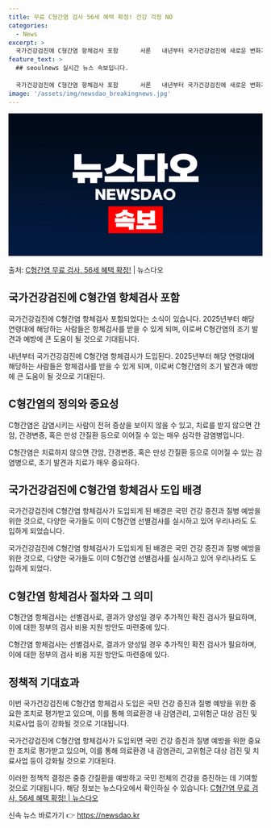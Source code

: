 ```yaml
---
title: 무료 C형간염 검사 56세 혜택 확정! 건강 걱정 NO
categories:
  - News
excerpt: >
  국가건강검진에 C형간염 항체검사 포함      서론   내년부터 국가건강검진에 새로운 변화가 예고되고 있습니…
feature_text: >
  ## seoulnews 실시간 뉴스 속보입니다.

  국가건강검진에 C형간염 항체검사 포함      서론   내년부터 국가건강검진에 새로운 변화가 예고되고 있습니…
image: '/assets/img/newsdao_breakingnews.jpg'
---
```


![뉴스다오 속보](/assets/img/newsdao_breakingnews.jpg)

<p>출처: <a href="https://newsdao.kr/4596" rel="dofollow">C형간염 무료 검사, 56세 혜택 확정!</a> | 뉴스다오</p>

<h2 data-ke-size="size26">국가건강검진에 C형간염 항체검사 포함</h2>
국가건강검진에 C형간염 항체검사 포함되었다는 소식이 있습니다. 2025년부터 해당 연령대에 해당하는 사람들은 항체검사를 받을 수 있게 되며, 이로써 C형간염의 조기 발견과 예방에 큰 도움이 될 것으로 기대됩니다.

<p data-ke-size="size16">내년부터 국가건강검진에 C형간염 항체검사가 도입된다. 2025년부터 해당 연령대에 해당하는 사람들은 항체검사를 받을 수 있게 되며, 이로써 C형간염의 조기 발견과 예방에 큰 도움이 될 것으로 기대된다.</p>

<h2 data-ke-size="size26">C형간염의 정의와 중요성</h2>
C형간염은 감염시키는 사람이 전혀 증상을 보이지 않을 수 있고, 치료를 받지 않으면 간암, 간경변증, 혹은 만성 간질환 등으로 이어질 수 있는 매우 심각한 감염병입니다.

<p data-ke-size="size16">C형간염은 치료하지 않으면 간암, 간경변증, 혹은 만성 간질환 등으로 이어질 수 있는 감염병으로, 조기 발견과 치료가 매우 중요하다.</p>

<h2 data-ke-size="size26">국가건강검진에 C형간염 항체검사 도입 배경</h2>
국가건강검진에 C형간염 항체검사가 도입되게 된 배경은 국민 건강 증진과 질병 예방을 위한 것으로, 다양한 국가들도 이미 C형간염 선별검사를 실시하고 있어 우리나라도 도입하게 되었습니다.

<p data-ke-size="size16">국가건강검진에 C형간염 항체검사가 도입되게 된 배경은 국민 건강 증진과 질병 예방을 위한 것으로, 다양한 국가들도 이미 C형간염 선별검사를 실시하고 있어 우리나라도 도입하게 되었다.</p>

<h2 data-ke-size="size26">C형간염 항체검사 절차와 그 의미</h2>
C형간염 항체검사는 선별검사로, 결과가 양성일 경우 추가적인 확진 검사가 필요하며, 이에 대한 정부의 검사 비용 지원 방안도 마련중에 있다.

<p data-ke-size="size16">C형간염 항체검사는 선별검사로, 결과가 양성일 경우 추가적인 확진 검사가 필요하며, 이에 대한 정부의 검사 비용 지원 방안도 마련중에 있다.</p>

<h2 data-ke-size="size26">정책적 기대효과</h2>
이번 국가건강검진에 C형간염 항체검사 도입은 국민 건강 증진과 질병 예방을 위한 중요한 조치로 평가받고 있으며, 이를 통해 의료환경 내 감염관리, 고위험군 대상 검진 및 치료사업 등이 강화될 것으로 기대됩니다.

<p data-ke-size="size16">국가건강검진에 C형간염 항체검사가 도입되면 국민 건강 증진과 질병 예방을 위한 중요한 조치로 평가받고 있으며, 이를 통해 의료환경 내 감염관리, 고위험군 대상 검진 및 치료사업 등이 강화될 것으로 기대된다.</p>

이러한 정책적 결정은 중증 간질환을 예방하고 국민 전체의 건강을 증진하는 데 기여할 것으로 기대됩니다.
해당 정보는 뉴스다오에서 확인하실 수 있습니다: [C형간염 무료 검사, 56세 혜택 확정! | 뉴스다오](https://newsdao.kr/4596) 

신속 뉴스 바로가기 👉 <a href="https://newsdao.kr" rel="dofollow">https://newsdao.kr</a>



